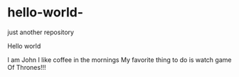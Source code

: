 # hello-world-
just another repository

Hello world 

I am John I like coffee in the mornings 
My favorite thing to do is watch game Of Thrones!!!

